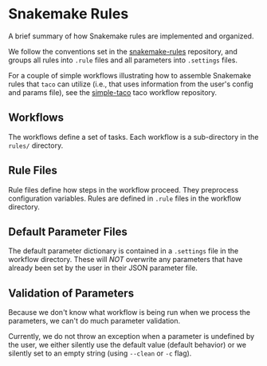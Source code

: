 # Snakemake Rules

A brief summary of how Snakemake rules are implemented and organized.

We follow the conventions set in the [snakemake-rules](https://github.com/percyfal/snakemake-rules)
repository, and groups all rules into `.rule` files and all parameters into
`.settings` files.

For a couple of simple workflows illustrating
how to assemble Snakemake rules that `taco` 
can utilize (i.e., that uses information 
from the user's config and params file),
see the [simple-taco](https://github.com/dahak-metagenomics/simple-taco)
taco workflow repository.

## Workflows 

The workflows define a set of tasks.
Each workflow is a sub-directory in the `rules/` 
directory.

## Rule Files

Rule files define how steps in the workflow proceed.
They preprocess configuration variables.
Rules are defined in `.rule` files
in the workflow directory.

## Default Parameter Files

The default parameter dictionary is contained
in a `.settings` file in the workflow directory.
These will _NOT_ overwrite any parameters
that have already been set by the user in their
JSON parameter file.

## Validation of Parameters

Because we don't know what workflow is being run
when we process the parameters, we can't do much
parameter validation.

Currently, we do not throw an exception 
when a parameter is undefined by the user,
we either silently use the default value 
(default behavior) or we silently set to 
an empty string (using `--clean` or `-c`
flag).

